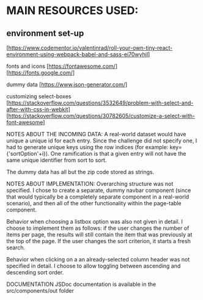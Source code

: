 # MAIN RESOURCES USED:
## environment set-up
[https://www.codementor.io/valentinrad/roll-your-own-tiny-react-environment-using-webpack-babel-and-sass-ei70wyhjl]

fonts and icons
[https://fontawesome.com/]<br/>
[https://fonts.google.com/]

dummy data
[https://www.json-generator.com/]

customizing select-boxes
[https://stackoverflow.com/questions/3532649/problem-with-select-and-after-with-css-in-webkit]<br/>
[https://stackoverflow.com/questions/30782605/customize-a-select-with-font-awesome]

NOTES ABOUT THE INCOMING DATA:
A real-world dataset would have unique a unique id for each entry. Since the challenge did not specify one, I had to generate unique keys using the row indices (for example: key={'sortOption'+i}). One ramification is that a given entry will not have the same unique identifier from sort to sort.

The dummy data has all but the zip code stored as strings.

NOTES ABOUT IMPLEMENTATION:
Overarching structure was not specified. I chose to create a separate, dummy navbar component (since that would typically be a completely separate component in a real-world scenario), and then all of the other functionality within the page-table component.

Behavior when choosing a listbox option was also not given in detail. I choose to implement them as follows: if the user changes the number of items per page, the results will still contain the item that was previously at the top of the page. If the user changes the sort criterion, it starts a fresh search.

Behavior when clicking on a an already-selected column header was not specified in detail. I choose to allow toggling between ascending and descending sort order.


DOCUMENTATION
JSDoc documentation is available in the src/components/out folder
